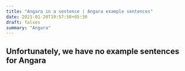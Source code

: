 ```yaml
---
title: "Angara in a sentence | Angara example sentences"
date: 2021-01-20T19:57:50+05:30
draft: falses
summary: "Angara"
---
```

## Unfortunately, we have no example sentences for Angara                 
